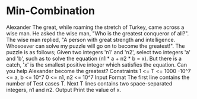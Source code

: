 # Min-Combination
Alexander The great, while roaming the stretch of Turkey, came across a wise man. He asked the wise man, "Who is the greatest conqueror of all?". The wise man replied, "A person with great strength and intelligence. Whosoever can solve my puzzle will go on to become the greatest!". The puzzle is as follows; Given two integers 'n1' and 'n2', select two integers 'a' and 'b', such as to solve the equation (n1 * a + n2 * b = x). But there is a catch, 'x' is the smallest positive integer which satisfies the equation. Can you help Alexander become the greatest? Constraints 1 &lt;= T &lt;= 1000 -10^7 &lt;= a, b &lt;= 10^7 0 &lt;= n1, n2 &lt;= 10^7 Input Format The first line contains the number of Test cases T. Next T lines contains two space-separated integers, n1 and n2. Output Print the value of x.
